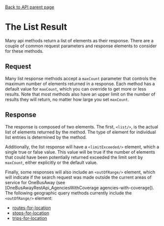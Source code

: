 [Back to API parent page](../index.html)

# The List Result

Many api methods return a list of elements as their response.  There are a couple of common request parameters and response elements to consider for these methods.

## Request

Many list response methods accept a `maxCount` parameter that controls the maximum number of elements returned in a response.  Each method has a default value for `maxCount`, which you can override to get more or less results.  Note that most methods also have an upper limit on the number of results they will return, no matter how large you set `maxCount`.

## Response

The response is composed of two elements.  The first, `<list/>`, is the actual list of elements returned by the method.  The type of element for individual list entries is determined by the method.

Additionally, the list response will have a `<limitExceeded/>` element, which a single true or false value.  This value will be true if the number of elements that could have been potentially returned exceeded the limit sent by `maxCount`, either explicitly or the default value.

Finally, some responses will also include an `<outOfRange/>` element, which will indicate if the search request was made outside the current areas of service for OneBusAway (see [OneBusAwayRestApi_AgenciesWithCoverage agencies-with-coverage]).  The following geographic query methods currently include the `<outOfRange/>` element:

* [routes-for-location](../methods/routes-for-location.html)
* [stops-for-location](../methods/stops-for-location.html)
* [trips-for-location](../methods/trips-for-location.html)

